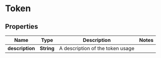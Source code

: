 
# Token

## Properties
Name | Type | Description | Notes
------------ | ------------- | ------------- | -------------
**description** | **String** | A description of the token usage | 




